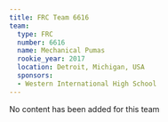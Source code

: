 ```yaml
---
title: FRC Team 6616
team:
  type: FRC
  number: 6616
  name: Mechanical Pumas
  rookie_year: 2017
  location: Detroit, Michigan, USA
  sponsors:
  - Western International High School
---
```


No content has been added for this team